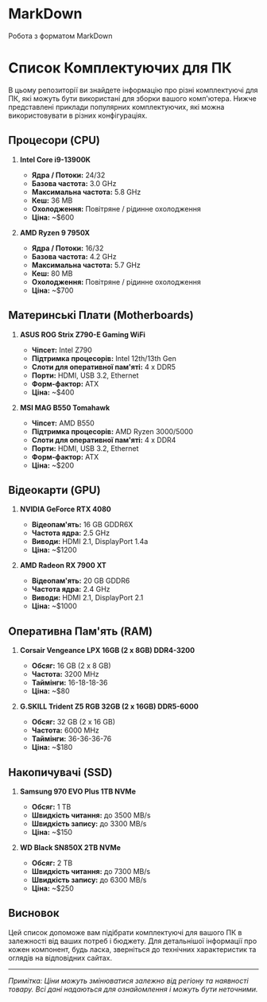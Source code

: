# MarkDown
Робота з форматом MarkDown
# Список Комплектуючих для ПК

В цьому репозиторії ви знайдете інформацію про різні комплектуючі для ПК, які можуть бути використані для зборки вашого комп'ютера. Нижче представлені приклади популярних комплектуючих, які можна використовувати в різних конфігураціях.

## Процесори (CPU)

1. **Intel Core i9-13900K**
   - **Ядра / Потоки:** 24/32
   - **Базова частота:** 3.0 GHz
   - **Максимальна частота:** 5.8 GHz
   - **Кеш:** 36 MB
   - **Охолодження:** Повітряне / рідинне охолодження
   - **Ціна:** ~$600

2. **AMD Ryzen 9 7950X**
   - **Ядра / Потоки:** 16/32
   - **Базова частота:** 4.2 GHz
   - **Максимальна частота:** 5.7 GHz
   - **Кеш:** 80 MB
   - **Охолодження:** Повітряне / рідинне охолодження
   - **Ціна:** ~$700

## Материнські Плати (Motherboards)

1. **ASUS ROG Strix Z790-E Gaming WiFi**
   - **Чіпсет:** Intel Z790
   - **Підтримка процесорів:** Intel 12th/13th Gen
   - **Слоти для оперативної пам'яті:** 4 x DDR5
   - **Порти:** HDMI, USB 3.2, Ethernet
   - **Форм-фактор:** ATX
   - **Ціна:** ~$400

2. **MSI MAG B550 Tomahawk**
   - **Чіпсет:** AMD B550
   - **Підтримка процесорів:** AMD Ryzen 3000/5000
   - **Слоти для оперативної пам'яті:** 4 x DDR4
   - **Порти:** HDMI, USB 3.2, Ethernet
   - **Форм-фактор:** ATX
   - **Ціна:** ~$200

## Відеокарти (GPU)

1. **NVIDIA GeForce RTX 4080**
   - **Відеопам'ять:** 16 GB GDDR6X
   - **Частота ядра:** 2.5 GHz
   - **Виводи:** HDMI 2.1, DisplayPort 1.4a
   - **Ціна:** ~$1200

2. **AMD Radeon RX 7900 XT**
   - **Відеопам'ять:** 20 GB GDDR6
   - **Частота ядра:** 2.4 GHz
   - **Виводи:** HDMI 2.1, DisplayPort 2.1
   - **Ціна:** ~$1000

## Оперативна Пам'ять (RAM)

1. **Corsair Vengeance LPX 16GB (2 x 8GB) DDR4-3200**
   - **Обсяг:** 16 GB (2 x 8 GB)
   - **Частота:** 3200 MHz
   - **Таймінги:** 16-18-18-36
   - **Ціна:** ~$80

2. **G.SKILL Trident Z5 RGB 32GB (2 x 16GB) DDR5-6000**
   - **Обсяг:** 32 GB (2 x 16 GB)
   - **Частота:** 6000 MHz
   - **Таймінги:** 36-36-36-76
   - **Ціна:** ~$180

## Накопичувачі (SSD)

1. **Samsung 970 EVO Plus 1TB NVMe**
   - **Обсяг:** 1 TB
   - **Швидкість читання:** до 3500 MB/s
   - **Швидкість запису:** до 3300 MB/s
   - **Ціна:** ~$150

2. **WD Black SN850X 2TB NVMe**
   - **Обсяг:** 2 TB
   - **Швидкість читання:** до 7300 MB/s
   - **Швидкість запису:** до 6300 MB/s
   - **Ціна:** ~$250

## Висновок

Цей список допоможе вам підібрати комплектуючі для вашого ПК в залежності від ваших потреб і бюджету. Для детальнішої інформації про кожен компонент, будь ласка, зверніться до технічних характеристик та оглядів на відповідних сайтах.

---

_Примітка: Ціни можуть змінюватися залежно від регіону та наявності товару. Всі дані надаються для ознайомлення і можуть бути неточними._
